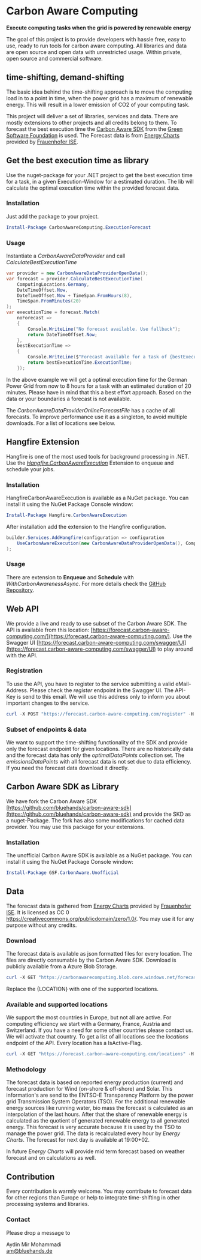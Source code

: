 # Carbon Aware Computing

**Execute computing tasks when the grid is powered by renewable energy**

The goal of this project is to provide developers with hassle free, easy to use, ready to run tools for carbon aware computing. All libraries and data are open source and open data with unrestricted usage. Within private, open source and commercial software.

## time-shifting, demand-shifting

The basic idea behind the time-shifting approach is to move the computing load in to a point in time, when the power grid has a maximum of renewable energy. This will result in a lower emission of CO2 of your computing task.

This project will deliver a set of libraries, services and data. There are mostly extensions to other projects and all credits belong to them. To forecast the best execution time the [Carbon Aware SDK](https://github.com/Green-Software-Foundation/carbon-aware-sdk) from the [Green Software Foundation](https://greensoftware.foundation/) is used. The Forecast data is from [Energy Charts](https://www.energy-charts.info/) provided by [Frauenhofer ISE](https://www.ise.fraunhofer.de/).

## Get the best execution time as library

Use the nuget-package for your .NET project to get the best execution time for a task, in a given Execution-Window for a estimated duration. The lib will calculate the optimal execution time within the provided forecast data.

### Installation

Just add the package to your project.

``` powershell
Install-Package CarbonAwareComputing.ExecutionForecast 
```

### Usage

Instantiate a *CarbonAwareDataProvider* and call *CalculateBestExecutionTime*

``` csharp
var provider = new CarbonAwareDataProviderOpenData();
var forecast = provider.CalculateBestExecutionTime(
    ComputingLocations.Germany,
    DateTimeOffset.Now,
    DateTimeOffset.Now + TimeSpan.FromHours(8),
    TimeSpan.FromMinutes(20)
);
var executionTime = forecast.Match(
    noForecast =>
    {
        Console.WriteLine("No forecast available. Use fallback");
        return DateTimeOffset.Now;
    },
    bestExecutionTime =>
    {
        Console.WriteLine($"Forecast available for a task of {bestExecutionTime.Duration} length");
        return bestExecutionTime.ExecutionTime;
    });
```

In the above example we will get a optimal execution time for the German Power Grid from now to 8 hours for a task with an estimated duration of 20 minutes. Please have in mind that this a best effort approach. Based on the data or your boundaries a forecast is not available.  

The *CarbonAwareDataProviderOnlineForecastFile* has a cache of all forecasts. To improve performance use it as a singleton, to avoid multiple downloads. For a list of locations see below.

## Hangfire Extension

Hangfire is one of the most used tools for background processing in .NET. Use the *[Hangfire.CarbonAwareExecution](https://github.com/bluehands/Hangfire.CarbonAwareExecution)* Extension to enqueue and schedule your jobs.

### Installation

HangfireCarbonAwareExecution is available as a NuGet package. You can install it using the NuGet Package Console window:

``` powershell
Install-Package Hangfire.CarbonAwareExecution
```

After installation add the extension to the Hangfire configuration.

``` csharp
builder.Services.AddHangfire(configuration => configuration
    UseCarbonAwareExecution(new CarbonAwareDataProviderOpenData(), ComputingLocations.Germany)
);
```

### Usage

There are extension to **Enqueue** and **Schedule** with *WithCarbonAwarenessAsync*. For more details check the [GitHub Repository](https://github.com/bluehands/Hangfire.CarbonAwareExecution).

## Web API

We provide a live and ready to use subset of the Carbon Aware SDK. The API is available from this location: [https://forecast.carbon-aware-computing.com/](https://forecast.carbon-aware-computing.com/). Use the Swagger UI [https://forecast.carbon-aware-computing.com/swagger/UI](https://forecast.carbon-aware-computing.com/swagger/UI) to play around with the API.

### Registration

To use the API, you have to register to the service submitting a valid eMail-Address. Please check the *register* endpoint in the Swagger UI. The API-Key is send to this email. We will use this address only to inform you about important changes to the service.

``` powershell
curl -X POST "https://forecast.carbon-aware-computing.com/register" -H  "accept: */*" -H  "Content-Type: application/json" -d "{\"mailAddress\":\"someone@example.com\"}"
```

### Subset of endpoints & data

We want to support the time-shifting functionality of the SDK and provide only the forecast endpoint for given locations. There are no historically data and the forecast data has only the *optimalDataPoints* collection set. The *emissionsDataPoints* with all forecast data is not set due to data efficiency. If you need the forecast data download it directly.

## Carbon Aware SDK as Library

We have fork the Carbon Aware SDK [https://github.com/bluehands/carbon-aware-sdk](https://github.com/bluehands/carbon-aware-sdk) and provide the SKD as a nuget-Package. The fork has also some modifications for cached data provider. You may use this package for your extensions.

### Installation

The unofficial Carbon Aware SDK is available as a NuGet package. You can install it using the NuGet Package Console window:

``` powershell
Install-Package GSF.CarbonAware.Unofficial
```

## Data

The forecast data is gathered from [Energy Charts](https://www.energy-charts.info/) provided by [Frauenhofer ISE](https://www.ise.fraunhofer.de/). It is licensed as CC 0 <https://creativecommons.org/publicdomain/zero/1.0/>. You may use it for any purpose without any credits.

### Download

The forecast data is available as json formatted files for every location. The files are directly consumable by the Carbon Aware SDK. Download is publicly available from a Azure Blob Storage.

``` powershell
curl -X GET "https://carbonawarecomputing.blob.core.windows.net/forecasts/{LOCATION}.json" -H  "accept: application/json"
```

Replace the {LOCATION} with one of the supported locations.

### Available and supported locations

We support the most countries in Europe, but not all are active. For computing efficiency we start with a Germany, France, Austria and Switzerland. If you have a need for some other countries please contact us. We will activate that country. To get a list of all locations see the *locations* endpoint of the API. Every location has a IsActive-Flag. 

``` powershell
curl -X GET "https://forecast.carbon-aware-computing.com/locations" -H  "accept: application/json"
```

### Methodology

The forecast data is based on reported energy production (current) and forecast production for Wind (on-shore & off-shore) and Solar. This information's are send to the ENTSO-E Transparency Platform by the power grid Transmission System Operators (TSO). For the additional renewable energy sources like running water, bio mass the forecast is calculated as an interpolation of the last hours. After that the share of renewable energy is calculated as the quotient of generated renewable energy to all generated energy. This forecast is very accurate because it is used by the TSO to manage the power grid. The data is recalculated every hour by *Energy Charts*. The forecast for next day is available at 19:00+02.

In future *Energy Charts* will provide mid term forecast based on weather forecast and on calculations as well.

## Contribution

Every contribution is warmly welcome. You may contribute to forecast data for other regions than Europe or help to integrate time-shifting in other processing systems and libraries.

### Contact

Please drop a message to

Aydin Mir Mohammadi  
[am@bluehands.de](mailto:am@bluehands.de?subject=[GitHub]%20Carbon%20Aware%20Computing)